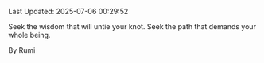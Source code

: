 Last Updated: 2025-07-06 00:29:52

Seek the wisdom that will untie your knot. Seek the path that demands your whole being.

By Rumi